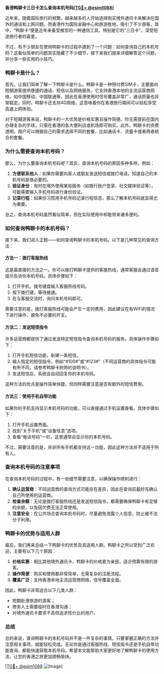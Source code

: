 **香港鸭聊卡三日卡怎么查询本机号码[[TG💪+ @esim1088](https://t.me/s/esim1088)]**

近年来，随着国际旅行的频繁，越来越多的人开始选择购买境外通讯卡来解决在国外的通话和上网问题。而香港作为国际金融中心和旅游胜地，吸引了不少游客。其中，“鸭聊卡”便是近年来备受推崇的一种通信工具，特别是它的“三日卡”，深受短途旅行者的喜爱。

不过，有不少朋友在使用鸭聊卡的过程中遇到了一个问题：如何查询自己的本机号码？这看似简单的问题其实隐藏了不少细节，接下来我们就来详细解答这个问题，并分享一些实用的小技巧。

### 鸭聊卡是什么？

首先，让我们简单了解一下鸭聊卡是什么。鸭聊卡是一种预付费SIM卡，主要面向短期游客提供便捷的通话、短信以及网络服务。它支持香港本地的主流运营商网络，如中国移动、中国联通等，因此在香港使用时信号覆盖非常广，通话质量也非常稳定。同时，鸭聊卡还支持4G网络，这意味着你在香港旅行期间可以轻松享受高速上网体验。

对于短期游客来说，鸭聊卡的一大优势是价格实惠且操作简便。你无需提前在国内办理复杂的手续，只需在香港的各大便利店或机场即可购买。此外，鸭聊卡的资费透明，用户可以根据自己的需求选择不同的套餐，比如通话卡、流量卡或者两者结合的套餐。

### 为什么需要查询本机号码？

那么，为什么要查询本机号码呢？其实，查询本机号码的原因多种多样。例如：

1. **方便联系他人**：如果你需要向家人或朋友发送短信或拨打电话，知道自己的本机号码是很必要的。
2. **验证身份**：有时在境外使用某些服务（如银行账户登录、社交媒体验证等），可能需要输入手机号码进行身份验证。
3. **记录行程**：如果你习惯用手机号码记录行程信息，那么了解本机号码就显得尤为重要。

总之，查询本机号码虽然看似简单，但在实际使用中却能带来诸多便利。

### 如何查询鸭聊卡的本机号码？

接下来，我们进入正题——如何查询鸭聊卡的本机号码。以下是几种常见的查询方法：

#### 方法一：拨打客服热线

这是最直接的方法之一。你可以拨打鸭聊卡提供的客服热线，通常客服会通过语音提示告诉你本机号码。具体步骤如下：

1. 打开手机，拨号键盘输入客服热线号码。
2. 按下拨打键，等待接通。
3. 在与客服交流时，询问本机号码即可。

需要注意的是，拨打客服热线可能会产生一定的费用，因此建议在有WiFi的情况下进行操作，避免不必要的开支。

#### 方法二：发送短信指令

许多运营商都提供了通过发送特定短信指令查询本机号码的服务。具体操作步骤如下：

1. 打开手机短信功能，新建一条短信。
2. 输入指定的短信指令，例如“#100#”或“#123#”（不同运营商的具体指令可能有所不同，请参考鸭聊卡附带的说明书）。
3. 发送短信后，系统会自动回复你的本机号码。

这种方法的优点是操作简单快捷，但同样需要注意是否有额外的短信费用。

#### 方法三：使用手机自带功能

如果你的手机支持显示本机号码的功能，可以直接通过手机设置查看。具体步骤如下：

1. 打开手机设置界面。
2. 找到“关于手机”或“设备信息”选项。
3. 查看“电话号码”一栏，这里通常会显示你的本机号码。

不过，需要注意的是，并非所有手机都支持这一功能，因此这种方法并不适用于所有人。

### 查询本机号码的注意事项

在查询本机号码的过程中，有一些细节需要注意，以确保操作顺利进行：

1. **确认运营商**：不同运营商的查询方式可能存在差异，因此在查询前最好先确认自己所使用的运营商。
2. **检查余额**：无论是拨打客服热线还是发送短信指令，都需要确保鸭聊卡有足够的余额，以免因欠费无法正常使用。
3. **注意安全**：在公共场合查询本机号码时，尽量避免泄露个人信息，防止被不法分子利用。

### 鸭聊卡的优势与适用人群

最后，我们再来总结一下鸭聊卡的优势及其适用人群。鸭聊卡之所以受到广泛欢迎，主要有以下几个原因：

1. **价格实惠**：相比其他境外通讯卡，鸭聊卡的价格更为亲民，适合预算有限的游客。
2. **操作简便**：购买和使用都非常简单，无需复杂的注册流程。
3. **覆盖广泛**：支持香港本地主流运营商网络，信号覆盖全面。

因此，鸭聊卡非常适合以下几类人群：
- 短期赴港旅游的游客；
- 商务人士需要临时在香港沟通；
- 对境外通讯卡要求不高但追求性价比的用户。

### 总结

总的来说，查询鸭聊卡的本机号码并不是一件复杂的事情，只要掌握正确的方法并注意相关事项，就能轻松完成。无论你是通过客服热线、短信指令还是手机自带功能查询，都能快速获取本机号码。希望本文能帮助大家更好地了解鸭聊卡的使用方法，让您的香港之旅更加顺畅愉快。

[[TG💪+ @esim1088](https://t.me/s/esim1088) ![Image](https://i.postimg.cc/4NQfJmqS/Snipaste-2025-05-13-00-14-12.png)]